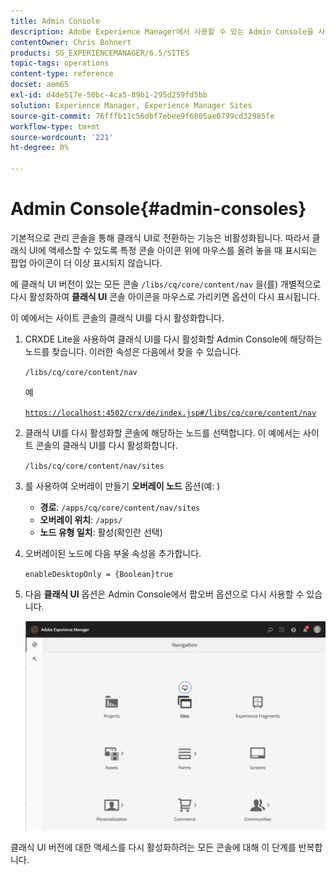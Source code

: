 ```yaml
---
title: Admin Console
description: Adobe Experience Manager에서 사용할 수 있는 Admin Console을 사용하는 방법을 알아봅니다.
contentOwner: Chris Bohnert
products: SG_EXPERIENCEMANAGER/6.5/SITES
topic-tags: operations
content-type: reference
docset: aem65
exl-id: d4de517e-50bc-4ca5-89b1-295d259fd5bb
solution: Experience Manager, Experience Manager Sites
source-git-commit: 76fffb11c56dbf7ebee9f6805ae0799cd32985fe
workflow-type: tm+mt
source-wordcount: '221'
ht-degree: 0%

---
```



# Admin Console{#admin-consoles}

기본적으로 관리 콘솔을 통해 클래식 UI로 전환하는 기능은 비활성화됩니다. 따라서 클래식 UI에 액세스할 수 있도록 특정 콘솔 아이콘 위에 마우스를 올려 놓을 때 표시되는 팝업 아이콘이 더 이상 표시되지 않습니다.

에 클래식 UI 버전이 있는 모든 콘솔 `/libs/cq/core/content/nav` 을(를) 개별적으로 다시 활성화하여 **클래식 UI** 콘솔 아이콘을 마우스로 가리키면 옵션이 다시 표시됩니다.

이 예에서는 사이트 콘솔의 클래식 UI를 다시 활성화합니다.

1. CRXDE Lite을 사용하여 클래식 UI를 다시 활성화할 Admin Console에 해당하는 노드를 찾습니다. 이러한 속성은 다음에서 찾을 수 있습니다.

   `/libs/cq/core/content/nav`

   예

   [`https://localhost:4502/crx/de/index.jsp#/libs/cq/core/content/nav`](https://localhost:4502/crx/de/index.jsp#/libs/cq/core/content/nav)

1. 클래식 UI를 다시 활성화할 콘솔에 해당하는 노드를 선택합니다. 이 예에서는 사이트 콘솔의 클래식 UI를 다시 활성화합니다.

   `/libs/cq/core/content/nav/sites`

1. 를 사용하여 오버레이 만들기 **오버레이 노드** 옵션(예: )

   * **경로**: `/apps/cq/core/content/nav/sites`
   * **오버레이 위치**: `/apps/`
   * **노드 유형 일치**: 활성(확인란 선택)

1. 오버레이된 노드에 다음 부울 속성을 추가합니다.

   `enableDesktopOnly = {Boolean}true`

1. 다음 **클래식 UI** 옵션은 Admin Console에서 팝오버 옵션으로 다시 사용할 수 있습니다.

   ![클래식 UI 팝오버 옵션](assets/syui-01-2019-02-27-15-16-55.png)

클래식 UI 버전에 대한 액세스를 다시 활성화하려는 모든 콘솔에 대해 이 단계를 반복합니다.
